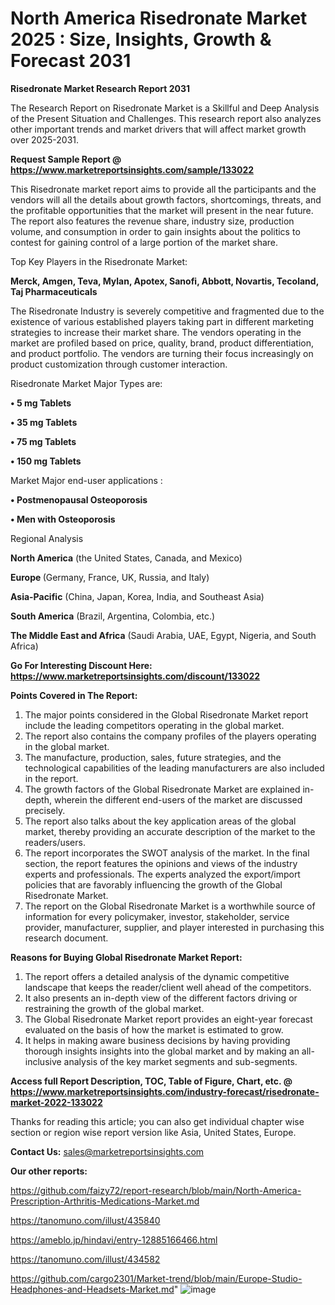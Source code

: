# North America Risedronate Market 2025 : Size, Insights, Growth & Forecast 2031

<strong>Risedronate Market Research Report 2031</strong>

The Research Report on Risedronate Market is a Skillful and Deep Analysis of the Present Situation and Challenges. This research report also analyzes other important trends and market drivers that will affect market growth over 2025-2031.

<strong>Request Sample Report @ <a href=https://www.marketreportsinsights.com/sample/133022>https://www.marketreportsinsights.com/sample/133022</a></strong>

This Risedronate market report aims to provide all the participants and the vendors will all the details about growth factors, shortcomings, threats, and the profitable opportunities that the market will present in the near future. The report also features the revenue share, industry size, production volume, and consumption in order to gain insights about the politics to contest for gaining control of a large portion of the market share.

Top Key Players in the Risedronate Market:

<strong>Merck, Amgen, Teva, Mylan, Apotex, Sanofi, Abbott, Novartis, Tecoland, Taj Pharmaceuticals</strong>

The Risedronate Industry is severely competitive and fragmented due to the existence of various established players taking part in different marketing strategies to increase their market share. The vendors operating in the market are profiled based on price, quality, brand, product differentiation, and product portfolio. The vendors are turning their focus increasingly on product customization through customer interaction.

Risedronate Market Major Types are:

<strong>• 5 mg Tablets

• 35 mg Tablets

• 75 mg Tablets

• 150 mg Tablets</strong>

Market Major end-user applications :

<strong>• Postmenopausal Osteoporosis

• Men with Osteoporosis</strong>

Regional Analysis

</u><strong><b>North America</b></strong> (the United States, Canada, and Mexico)

<strong><b>Europe </b></strong>(Germany, France, UK, Russia, and Italy)

<strong><b>Asia-Pacific</b></strong> (China, Japan, Korea, India, and Southeast Asia)

<strong><b>South America</b></strong> (Brazil, Argentina, Colombia, etc.)

<strong><b>The Middle East and Africa</b></strong> (Saudi Arabia, UAE, Egypt, Nigeria, and South Africa)

<strong>Go For Interesting Discount Here: <a href=https://www.marketreportsinsights.com/discount/133022>https://www.marketreportsinsights.com/discount/133022</a></strong>

<strong>Points Covered in The Report:</strong>
<ol>
  <li>The major points considered in the Global Risedronate Market report include the leading competitors operating in the global market.</li>
  <li>The report also contains the company profiles of the players operating in the global market.</li>
  <li>The manufacture, production, sales, future strategies, and the technological capabilities of the leading manufacturers are also included in the report.</li>
  <li>The growth factors of the Global Risedronate Market are explained in-depth, wherein the different end-users of the market are discussed precisely.</li>
  <li>The report also talks about the key application areas of the global market, thereby providing an accurate description of the market to the readers/users.</li>
  <li>The report incorporates the SWOT analysis of the market. In the final section, the report features the opinions and views of the industry experts and professionals. The experts analyzed the export/import policies that are favorably influencing the growth of the Global Risedronate Market.</li>
  <li>The report on the Global Risedronate Market is a worthwhile source of information for every policymaker, investor, stakeholder, service provider, manufacturer, supplier, and player interested in purchasing this research document.</li>
</ol>
<strong>Reasons for Buying Global Risedronate Market Report:</strong>

<ol>
  <li>The report offers a detailed analysis of the dynamic competitive landscape that keeps the reader/client well ahead of the competitors.</li>
  <li>It also presents an in-depth view of the different factors driving or restraining the growth of the global market.</li>
  <li>The Global Risedronate Market report provides an eight-year forecast evaluated on the basis of how the market is estimated to grow.</li>
  <li>It helps in making aware business decisions by having providing thorough insights insights into the global market and by making an all-inclusive analysis of the key market segments and sub-segments.</li>
</ol>
<strong>Access full Report Description, TOC, Table of Figure, Chart, etc. @ <a href=https://www.marketreportsinsights.com/industry-forecast/risedronate-market-2022-133022>https://www.marketreportsinsights.com/industry-forecast/risedronate-market-2022-133022</a></strong>


Thanks for reading this article; you can also get individual chapter wise section or region wise report version like Asia, United States, Europe.

<strong>Contact Us:</strong>
sales@marketreportsinsights.com

<strong>Our other reports:</strong>

<a href=https://github.com/faizy72/report-research/blob/main/North-America-Prescription-Arthritis-Medications-Market.md>https://github.com/faizy72/report-research/blob/main/North-America-Prescription-Arthritis-Medications-Market.md</a>

<a href=https://tanomuno.com/illust/435840>https://tanomuno.com/illust/435840</a>

<a href=https://ameblo.jp/hindavi/entry-12885166466.html>https://ameblo.jp/hindavi/entry-12885166466.html</a>

<a href=https://tanomuno.com/illust/434582>https://tanomuno.com/illust/434582</a>

<a href=https://github.com/cargo2301/Market-trend/blob/main/Europe-Studio-Headphones-and-Headsets-Market.md>https://github.com/cargo2301/Market-trend/blob/main/Europe-Studio-Headphones-and-Headsets-Market.md</a>"
![image](https://github.com/user-attachments/assets/4d066d72-33e0-46dc-ae45-aa96335dec80)
